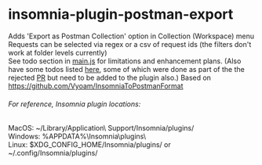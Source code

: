 # insomnia-plugin-postman-export

Adds 'Export as Postman Collection' option in Collection (Workspace) menu  
Requests can be selected via regex or a csv of request ids (the filters don't work at folder levels currently)  
See todo section in [main.js](https://github.com/Vyoam/insomnia-plugin-postman-export/blob/main/main.js) for limitations and enhancement plans. (Also have some todos listed [here](https://github.com/Vyoam/InsomniaToPostmanFormat/blob/main/convertJsonFile.js), some of which were done as part of the the rejected [PR](https://github.com/Kong/insomnia/pull/3827) but need to be added to the plugin also.)
Based on https://github.com/Vyoam/InsomniaToPostmanFormat

###### For reference, Insomnia plugin locations:
MacOS: ~/Library/Application\ Support/Insomnia/plugins/  
Windows: %APPDATA%\Insomnia\plugins\  
Linux: $XDG_CONFIG_HOME/Insomnia/plugins/ or ~/.config/Insomnia/plugins/  

